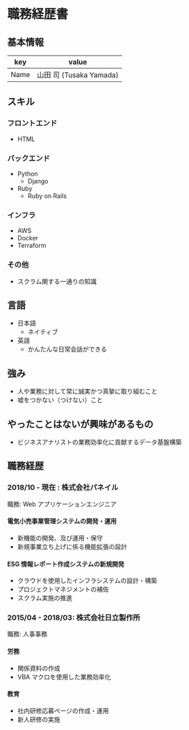 # 職務経歴書

## 基本情報

| key  | value                   |
| ---- | ----------------------- |
| Name | 山田 司 (Tusaka Yamada) |

## スキル

### フロントエンド

- HTML

### バックエンド

- Python
  - Django
- Ruby
  - Ruby on Rails

### インフラ

- AWS
- Docker
- Terraform

### その他

- スクラム関する一通りの知識

## 言語

- 日本語
  - ネイティブ
- 英語
  - かんたんな日常会話ができる

## 強み

- 人や業務に対して常に誠実かつ真摯に取り組むこと
- 嘘をつかない（つけない）こと

## やったことはないが興味があるもの

- ビジネスアナリストの業務効率化に貢献するデータ基盤構築

## 職務経歴

### 2018/10 - 現在 : 株式会社パネイル

職務: Web アプリケーションエンジニア

#### 電気小売事業管理システムの開発・運用

- 新機能の開発、及び運用・保守
- 新規事業立ち上げに係る機能拡張の設計

#### ESG 情報レポート作成システムの新規開発

- クラウドを使用したインフラシステムの設計・構築
- プロジェクトマネジメントの補佐
- スクラム実施の推進

### 2015/04 - 2018/03: 株式会社日立製作所

職務: 人事事務

#### 労務

- 関係資料の作成
- VBA マクロを使用した業務効率化

#### 教育

- 社内研修応募ページの作成・運用
- 新人研修の実施
